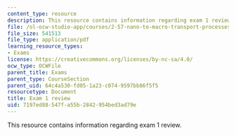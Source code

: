 ```yaml
---
content_type: resource
description: This resource contains information regarding exam 1 review.
file: /ol-ocw-studio-app/courses/2-57-nano-to-macro-transport-processes-spring-2012/7197ed88547fa55b2842954bed3ad79e_MIT2_57S12_ex_1_review.pdf
file_size: 541513
file_type: application/pdf
learning_resource_types:
- Exams
license: https://creativecommons.org/licenses/by-nc-sa/4.0/
ocw_type: OCWFile
parent_title: Exams
parent_type: CourseSection
parent_uid: 64c4a530-fd05-1a23-c074-9597bb86f5f5
resourcetype: Document
title: Exam 1 review
uid: 7197ed88-547f-a55b-2842-954bed3ad79e
---
```

This resource contains information regarding exam 1 review.